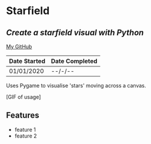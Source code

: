 # Starfield
## _Create a starfield visual with Python_
[My GitHub](https://github.com/andrew-data-git)


| Date Started | Date Completed |
| ------ | ------ |
| 01/01/2020 | --/-/-- |

Uses Pygame to visualise 'stars' moving across a canvas.

[GIF of usage]

## Features

- feature 1
- feature 2
